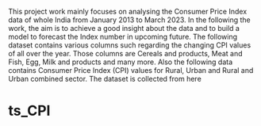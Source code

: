 This project work mainly focuses on analysing the Consumer Price Index data of whole India from January
2013 to March 2023. In the following the work, the aim is to achieve a good insight about the data and to
build a model to forecast the Index number in upcoming future. The following dataset contains various
columns such regarding the changing CPI values of all over the year. Those columns are Cereals and
products, Meat and Fish, Egg, Milk and products and many more. Also the following data contains
Consumer Price Index (CPI) values for Rural, Urban and Rural and Urban combined sector.
The dataset is collected from here
# ts_CPI
